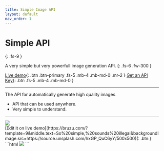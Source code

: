```yaml
---
title: Simple Image API
layout: default
nav_order: 1 
---
```


# Simple API
{: .fs-9 }

A very simple but very powerfull image generation API.
{: .fs-6 .fw-300 }

[Live demo](https://bruzu.com/){: .btn .btn-primary .fs-5 .mb-4 .mb-md-0 .mr-2 }
[Get an API Key](https://bruzu.com){: .btn .fs-5 .mb-4 .mb-md-0 }
<hr>

The API for automatically generate high quality images.

- API that can be used anywhere.
- Very simple to understand.

<hr>

<div class="code-example" markdown="1">
<img src="https://img.bruzu.com/?template=9&middle.text=So%20simple,%20sounds%20illegal&backgroundImage.src=https://source.unsplash.com/hxGP_QuC6yY/500x500"><br />
[Edit it on live demo](https://bruzu.com/?template=9&middle.text=So%20simple,%20sounds%20illegal&backgroundImage.src=https://source.unsplash.com/hxGP_QuC6yY/500x500){: .btn }

</div>
```html
<img src="https://img.bruzu.com/?template=9&middle.text=So%20simple,%20sounds%20illegal&backgroundImage.src=https://source.unsplash.com/hxGP_QuC6yY/500x500">
```
